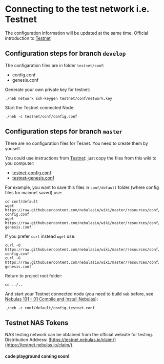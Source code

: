 # Connecting to the test network i.e. Testnet

The configuration information will be updated at the same time. Official introduction to [Testnet](testnet.md)

## Configuration steps for branch `develop`

The configaration files are in folder `testnet/conf`:
 - config.conf
 - genesis.conf

Generate your own private key for testnet:
```
./neb network ssh-keygen testnet/conf/network.key
```

Start the Testnet connected Node:
```
./neb -c testnet/conf/config.conf
```

## Configuration steps for branch `master`

There are no configuration files for Tesnet. You need to create them by youself.

You could use instructions from [Testnet](testnet.md): just copy the files from this wiki to you computer:
- [testnet-config.conf](resources/conf/testnet-config.conf)
- [testnet-genesis.conf](resources/conf/testnet-genesis.conf)

For example, you want to save this files in `conf/default` folder (where config files for mainnet saved) use:
```
cd conf/default
wget https://raw.githubusercontent.com/nebulasio/wiki/master/resources/conf/testnet-config.conf
wget https://raw.githubusercontent.com/nebulasio/wiki/master/resources/conf/testnet-genesis.conf
```
If you prefer `curl` instead `wget` use:
```
curl -O https://raw.githubusercontent.com/nebulasio/wiki/master/resources/conf/testnet-config.conf
curl -O https://raw.githubusercontent.com/nebulasio/wiki/master/resources/conf/testnet-genesis.conf
```

Return to project root folder:
```
cd ../..
```
And start your Testnet connected node (you need to build `neb` before, see [Nebulas 101 - 01 Compile and Install Nebulas](tutorials/%5BEnglish%5D%20Nebulas%20101%20-%2001%20Installation.md)):
```
./neb -c conf/default/config-testnet.conf
```

## Testnet NAS Tokens

NAS testing network can be obtained from the official website for testing. Distribution Address: [https://testnet.nebulas.io/claim/](https://testnet.nebulas.io/claim/).

#### code playground coming soon!

